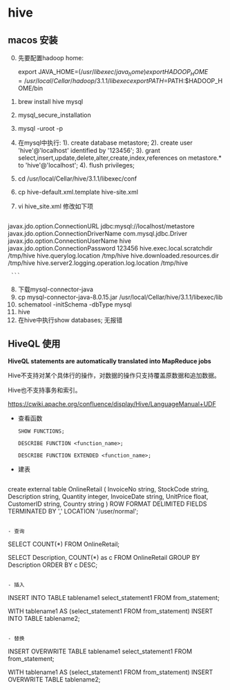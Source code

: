 # hive

## macos 安装

  0. 先要配置hadoop home:
     
     export JAVA_HOME=$(/usr/libexec/java_home)
     export HADOOP_HOME=/usr/local/Cellar/hadoop/3.1.1/libexec
     export PATH=$PATH:$HADOOP_HOME/bin
     
  1. brew install hive mysql
  2. mysql_secure_installation
  3. mysql -uroot -p
  4. 在mysql中执行:
     1). create database metastore;
     2). create user 'hive'@'localhost' identified by '123456';
     3). grant select,insert,update,delete,alter,create,index,references on metastore.* to 'hive'@'localhost';
     4). flush privileges;
  5. cd /usr/local/Cellar/hive/3.1.1/libexec/conf
  6. cp hive-default.xml.template hive-site.xml
  7. vi hive_site.xml 修改如下项
     ```xml
<property>
  <name>javax.jdo.option.ConnectionURL</name>
  <value>jdbc:mysql://localhost/metastore</value>
</property>

<property>
  <name>javax.jdo.option.ConnectionDriverName</name>
  <value>com.mysql.jdbc.Driver</value>
</property>

<property>
  <name>javax.jdo.option.ConnectionUserName</name>
  <value>hive</value>
</property>

<property>
  <name>javax.jdo.option.ConnectionPassword</name>
  <value>123456</value>
</property>

<property>
  <name>hive.exec.local.scratchdir</name>
  <value>/tmp/hive</value>
</property>

<property>
  <name>hive.querylog.location</name>
  <value>/tmp/hive</value>
</property>

<property>
  <name>hive.downloaded.resources.dir</name>
  <value>/tmp/hive</value>
</property>

<property>
  <name>hive.server2.logging.operation.log.location</name>
  <value>/tmp/hive</value>
</property>

     ```
 8. 下载mysql-connector-java
 9. cp mysql-connector-java-8.0.15.jar /usr/local/Cellar/hive/3.1.1/libexec/lib
 10. schematool -initSchema -dbType mysql
 11. hive
 12. 在hive中执行show databases; 无报错
 
## HiveQL 使用

   **HiveQL statements are automatically translated into MapReduce jobs**
   
   Hive不支持对某个具体行的操作，对数据的操作只支持覆盖原数据和追加数据。
   
   Hive也不支持事务和索引。

   https://cwiki.apache.org/confluence/display/Hive/LanguageManual+UDF

 - 查看函数
 
   ```
   SHOW FUNCTIONS;
   
   DESCRIBE FUNCTION <function_name>;
   
   DESCRIBE FUNCTION EXTENDED <function_name>;
   ```

 - 建表
 
   ```
create external table OnlineRetail (
  InvoiceNo string,
  StockCode string,
  Description string,
  Quantity integer,
  InvoiceDate string,
  UnitPrice float,
  CustomerID string,
  Country string
) ROW FORMAT DELIMITED
FIELDS TERMINATED BY ','
LOCATION '/user/normal';
   ```
   
 - 查询
 
   ```
SELECT COUNT(*) FROM OnlineRetail;

SELECT Description, COUNT(*) as c FROM OnlineRetail GROUP BY Description ORDER BY c DESC;
   ```
   
 - 插入
 
   ```
INSERT INTO TABLE tablename1 select_statement1 FROM from_statement;

WITH tablename1 AS (select_statement1 FROM from_statement) INSERT INTO TABLE tablename2;

   ```

 - 替换
 
   ```
INSERT OVERWRITE TABLE tablename1 select_statement1 FROM from_statement;

WITH tablename1 AS (select_statement1 FROM from_statement) INSERT OVERWRITE TABLE tablename2;
   ```
